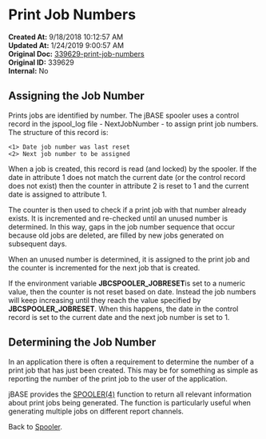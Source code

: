# Print Job Numbers

**Created At:** 9/18/2018 10:12:57 AM  
**Updated At:** 1/24/2019 9:00:57 AM  
**Original Doc:** [339629-print-job-numbers](https://docs.jbase.com/44205-spooler/339629-print-job-numbers)  
**Original ID:** 339629  
**Internal:** No  


## Assigning the Job Number

Prints jobs are identified by number. The jBASE spooler uses a control record in the jspool\_log file - NextJobNumber - to assign print job numbers. The structure of this record is:

```
<1> Date job number was last reset
<2> Next job number to be assigned
```

When a job is created, this record is read (and locked) by the spooler. If the date in attribute 1 does not match the current date (or the control record does not exist) then the counter in attribute 2 is reset to 1 and the current date is assigned to attribute 1.

The counter is then used to check if a print job with that number already exists. It is incremented and re-checked until an unused number is determined. In this way, gaps in the job number sequence that occur because old jobs are deleted, are filled by new jobs generated on subsequent days.

When an unused number is determined, it is assigned to the print job and the counter is incremented for the next job that is created.

If the environment variable **JBCSPOOLER\_JOBRESET**is set to a numeric value, then the counter is not reset based on date. Instead the job numbers will keep increasing until they reach the value specified by **JBCSPOOLER\_JOBRESET**. When this happens, the date in the control record is set to the current date and the next job number is set to 1.



## Determining the Job Number

In an application there is often a requirement to determine the number of a print job that has just been created. This may be for something as simple as reporting the number of the print job to the user of the application.

jBASE provides the [SPOOLER(4)](./../../../jbase-basic-%28jbc%29/spooler) function to return all relevant information about print jobs being generated. The function is particularly useful when generating multiple jobs on different report channels.



Back to [Spooler](./../jbase-spooler).
